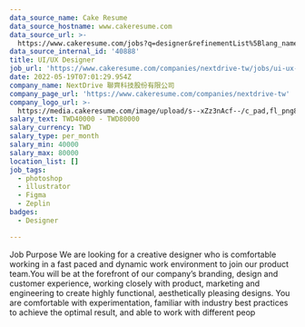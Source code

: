```yaml
---
data_source_name: Cake Resume
data_source_hostname: www.cakeresume.com
data_source_url: >-
  https://www.cakeresume.com/jobs?q=designer&refinementList%5Blang_name%5D%5B0%5D=English&refinementList%5Bsalary_type%5D=per_year
data_source_internal_id: '40888'
title: UI/UX Designer
job_url: 'https://www.cakeresume.com/companies/nextdrive-tw/jobs/ui-ux-designer-2d2cf8'
date: 2022-05-19T07:01:29.954Z
company_name: NextDrive 聯齊科技股份有限公司
company_page_url: 'https://www.cakeresume.com/companies/nextdrive-tw'
company_logo_url: >-
  https://media.cakeresume.com/image/upload/s--xZz3nAcf--/c_pad,fl_png8,h_200,w_200/v1620961614/v33bbe43hl87e9m6jxae.png
salary_text: TWD40000 - TWD80000
salary_currency: TWD
salary_type: per_month
salary_min: 40000
salary_max: 80000
location_list: []
job_tags:
  - photoshop
  - illustrator
  - Figma
  - Zeplin
badges:
  - Designer

---
```


Job Purpose We are looking for a creative designer who is comfortable working in a fast paced and dynamic work environment to join our product team.You will be at the forefront of our company’s branding, design and customer experience, working closely with product, marketing and engineering to create highly functional, aesthetically pleasing designs. You are comfortable with experimentation, familiar with industry best practices to achieve the optimal result, and able to work with different peop